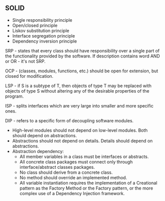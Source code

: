 SOLID
-

* Single responsibility principle
* Open/closed principle
* Liskov substitution principle
* Interface segregation principle
* Dependency inversion principle

SRP - states that every class should have responsibility over a single part
of the functionality provided by the software.
If description contains word AND or OR - it's not SRP.

OCP - (classes, modules, functions, etc.)
should be open for extension, but closed for modification.

LSP - if S is a subtype of T,
then objects of type T may be replaced with objects of type S
without altering any of the desirable properties of the program.

ISP - splits interfaces which are very large into smaller and more specific ones.

DIP - refers to a specific form of decoupling software modules.

* High-level modules should not depend on low-level modules. Both should depend on abstractions.
* Abstractions should not depend on details. Details should depend on abstractions.
* Abstraction dependency:
    * All member variables in a class must be interfaces or abstracts.
    * All concrete class packages must connect only through interface/abstract classes packages.
    * No class should derive from a concrete class.
    * No method should override an implemented method.
    * All variable instantiation requires the implementation of a Creational pattern as the Factory Method or the Factory pattern, or the more complex use of a Dependency Injection framework.
